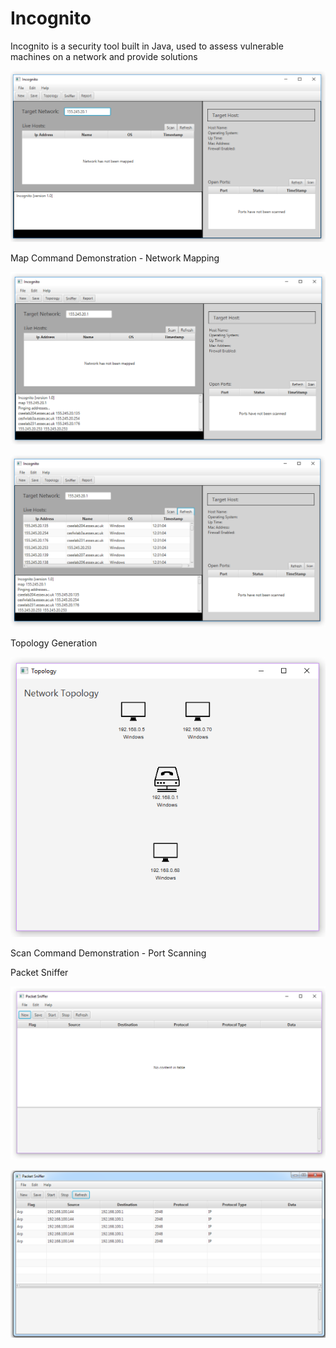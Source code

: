 # Incognito

Incognito is a security tool built in Java, used to assess vulnerable machines on a network and provide solutions

![Alt text](/Images/Incognito.png?raw=true "Incognito")

Map Command Demonstration - Network Mapping

![Alt text](/Images/MapDemo1.png?raw=true "Mapping The Network")

![Alt text](/Images/MapDemo2.png?raw=true "Populating Live Hosts")


Topology Generation

![Alt text](/Images/NetworkTopology.png?raw=true "Dynamically Generated Network Topology")


Scan Command Demonstration - Port Scanning



Packet Sniffer

![Alt text](/Images/PacketSniffer.png?raw=true)

![Alt text](/Images/PacketSnifferResults.png?raw=true "Packet Sniffer Demo")
